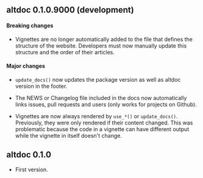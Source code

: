 ## altdoc 0.1.0.9000 (development)

#### Breaking changes

- Vignettes are no longer automatically added to the file that defines the structure
  of the website. Developers must now manually update this structure and the order
  of their articles.

#### Major changes

- `update_docs()` now updates the package version as well as altdoc version in
  the footer.

- The NEWS or Changelog file included in the docs now automatically links issues,
  pull requests and users (only works for projects on Github).

- Vignettes are now always rendered by `use_*()` or `update_docs()`. Previously,
  they were only rendered if their content changed. This was problematic because
  the code in a vignette can have different output while the vignette in itself
  doesn't change.

## altdoc 0.1.0

- First version.

